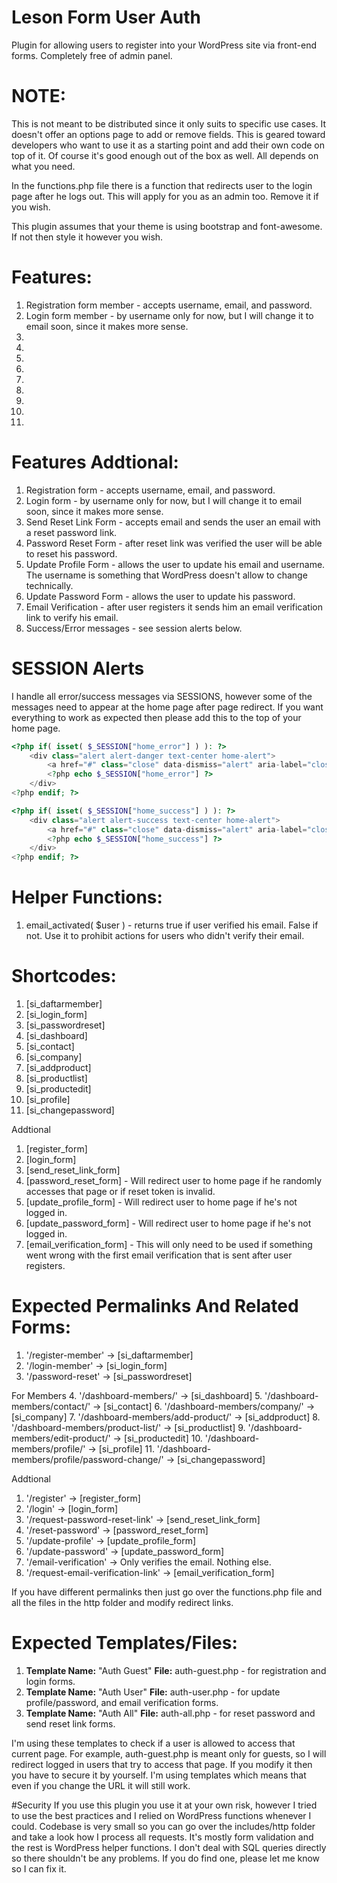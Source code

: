 # Leson Form User Auth
Plugin for allowing users to register into your WordPress site via front-end forms. Completely free of admin panel.

# NOTE:
This is not meant to be distributed since it only suits to specific use cases. It doesn't offer an options page to add or remove fields. This is geared toward developers who want to use it as a starting point and add their own code on top of it. Of course it's good enough out of the box as well. All depends on what you need.

In the functions.php file there is a function that redirects user to the login page after he logs out. This will apply for you as an admin too. Remove it if you wish.

This plugin assumes that your theme is using bootstrap and font-awesome. If not then style it however you wish.

# Features:
1. Registration form member - accepts username, email, and password.
2. Login form member - by username only for now, but I will change it to email soon, since it makes more sense.
3. 
4. 
5. 
6. 
7. 
8. 
9. 
10. 
11. 

# Features Addtional:
1. Registration form - accepts username, email, and password.
2. Login form - by username only for now, but I will change it to email soon, since it makes more sense.
3. Send Reset Link Form - accepts email and sends the user an email with a reset password link.
4. Password Reset Form - after reset link was verified the user will be able to reset his password.
5. Update Profile Form - allows the user to update his email and username. The username is something that WordPress doesn't allow to change technically.
6. Update Password Form - allows the user to update his password.
7. Email Verification - after user registers it sends him an email verification link to verify his email.
8. Success/Error messages - see session alerts below.

# SESSION Alerts
I handle all error/success messages via SESSIONS, however some of the messages need to appear at the home page after page redirect. If you want
everything to work as expected then please add this to the top of your home page.

```php
<?php if( isset( $_SESSION["home_error"] ) ): ?>
    <div class="alert alert-danger text-center home-alert">
        <a href="#" class="close" data-dismiss="alert" aria-label="close">&times;</a>
        <?php echo $_SESSION["home_error"] ?>
    </div>
<?php endif; ?>

<?php if( isset( $_SESSION["home_success"] ) ): ?>
    <div class="alert alert-success text-center home-alert">
        <a href="#" class="close" data-dismiss="alert" aria-label="close">&times;</a>
        <?php echo $_SESSION["home_success"] ?>
    </div>
<?php endif; ?>
```

# Helper Functions:
1. email_activated( $user ) - returns true if user verified his email. False if not. Use it to prohibit actions for users who didn't verify their email.

# Shortcodes:
1. [si_daftarmember]
2. [si_login_form]
3. [si_passwordreset]
4. [si_dashboard]
5. [si_contact]
6. [si_company]
7. [si_addproduct]
8. [si_productlist]
9. [si_productedit]
10. [si_profile]
11. [si_changepassword]

Addtional
1. [register_form]
2. [login_form]
3. [send_reset_link_form]
4. [password_reset_form] - Will redirect user to home page if he randomly accesses that page or if reset token is invalid.
5. [update_profile_form] - Will redirect user to home page if he's not logged in.
6. [update_password_form] - Will redirect user to home page if he's not logged in.
7. [email_verification_form] - This will only need to be used if something went wrong with the first email verification that is sent after user registers.

# Expected Permalinks And Related Forms:
1. '/register-member' -> [si_daftarmember]
2. '/login-member' -> [si_login_form]
3. '/password-reset' -> [si_passwordreset]

For Members
4. '/dashboard-members/' -> [si_dashboard]
5. '/dashboard-members/contact/' -> [si_contact]
6. '/dashboard-members/company/' -> [si_company]
7. '/dashboard-members/add-product/' -> [si_addproduct]
8. '/dashboard-members/product-list/' -> [si_productlist]
9. '/dashboard-members/edit-product/' -> [si_productedit]
10. '/dashboard-members/profile/' -> [si_profile]
11. '/dashboard-members/profile/password-change/' -> [si_changepassword]

Addtional
1. '/register' -> [register_form]
2. '/login' -> [login_form]
3. '/request-password-reset-link' -> [send_reset_link_form]
4. '/reset-password' -> [password_reset_form]
5. '/update-profile' -> [update_profile_form]
6. '/update-password' -> [update_password_form]
7. '/email-verification' -> Only verifies the email. Nothing else.
8. '/request-email-verification-link' -> [email_verification_form]

If you have different permalinks then just go over the functions.php file and all the files in the http folder and modify redirect links.

# Expected Templates/Files:
1. __Template Name:__ "Auth Guest" __File:__ auth-guest.php - for registration and login forms.
2. __Template Name:__ "Auth User" __File:__ auth-user.php - for update profile/password, and email verification forms.
3. __Template Name:__ "Auth All" __File:__ auth-all.php - for reset password and send reset link forms.

I'm using these templates to check if a user is allowed to access that current page. For example, auth-guest.php is meant only for guests, so I will redirect logged in users that
try to access that page. If you modify it then you have to secure it by yourself.
I'm using templates which means that even if you change the URL it will still work.

#Security
If you use this plugin you use it at your own risk, however I tried to use the best practices and I relied on WordPress functions whenever I could. Codebase is very small so you can go over the includes/http folder and take a look how I process all requests. It's mostly form validation and the rest is WordPress helper functions. I don't deal with SQL queries directly so there shouldn't be any problems. If you do find one, please let me know so I can fix it.
